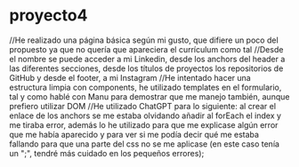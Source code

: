 # proyecto4
//He realizado una página básica según mi gusto, que difiere un poco del propuesto ya que no quería que apareciera el currículum como tal
//Desde el nombre se puede acceder a mi Linkedin, desde los anchors del header a las diferentes secciones, desde los títulos de proyectos los 
  repositorios de GitHub y desde el footer, a mi Instagram
//He intentado hacer una estructura limpia con components, he utilizado templates en el formulario, tal y como hablé con Manu para demostrar que 
  me manejo también, aunque prefiero utilizar DOM
//He utilizado ChatGPT para lo siguiente: al crear el enlace de los anchors se me estaba olvidando añadir al forEach el index y me tiraba error, además lo he utilizado para que me explicase algún error que me había aparecido y para ver si me podía decir qué me estaba fallando para que una parte del css no se me aplicase (en este caso tenía un ";", tendré más cuidado en los pequeños errores);
